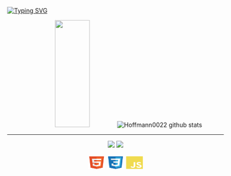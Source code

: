 [![Typing SVG](https://readme-typing-svg.herokuapp.com/?color=2a94ff&size=45&center=true&vCenter=true&width=1000&font="monocraft"&lines=Olá!;Me+chamo+Eduardo+Hoffmann;Seja+bem-vindo(a)!+😀)](https://git.io/typing-svg)

<section align="center"><!--Status-->
  <img width="40%" height="250px" src="https://github-readme-stats.vercel.app/api/top-langs/?username=Hoffmann0022&layout=compact&hide_border=true&title_color=2a94ff&text_color=DCDCDC&bg_color=007fff00" />
   <img width="40%" height="250px"  src="https://github-readme-stats.vercel.app/api?username=Hoffmann0022&show_icons=true&count_private=true&hide_border=true&title_color=2a94ff&icon_color=2a94ff&text_color=DCDCDC&bg_color=007fff00" alt="Hoffmann0022 github stats" /> 
</section>
<hr>
<section align="center" style="display: inline_block"><!--Contatos-->
  <a href="https://www.linkedin.com/in/eduardo-oliveira-hoffmann-82117a304/" target="_blank"><img src="https://img.shields.io/badge/LinkedIn-0077B5?style=for-the-badge&logo=linkedin&logoColor=white"></a>
  <a href="https://www.instagram.com/oeduardohoffmann_/" target="_blank"><img src="https://img.shields.io/badge/Instagram-E4405F?style=for-the-badge&logo=instagram&logoColor=white"></a>
</section>

<div  align="center" style="display: inline_block"><br>
  <img align="center" height="30" width="40" src="https://raw.githubusercontent.com/devicons/devicon/master/icons/html5/html5-original.svg">
  <img align="center" height="30" width="40" src="https://raw.githubusercontent.com/devicons/devicon/master/icons/css3/css3-original.svg">
  <img align="center" height="30" width="40" src="https://raw.githubusercontent.com/devicons/devicon/master/icons/javascript/javascript-plain.svg">
</div>

